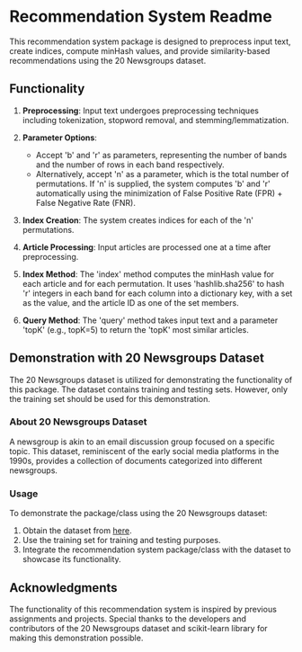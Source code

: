 # Recommendation System Readme

This recommendation system package is designed to preprocess input text, create indices, compute minHash values, and provide similarity-based recommendations using the 20 Newsgroups dataset.

## Functionality

1. **Preprocessing**: Input text undergoes preprocessing techniques including tokenization, stopword removal, and stemming/lemmatization.

2. **Parameter Options**:
   - Accept 'b' and 'r' as parameters, representing the number of bands and the number of rows in each band respectively.
   - Alternatively, accept 'n' as a parameter, which is the total number of permutations. If 'n' is supplied, the system computes 'b' and 'r' automatically using the minimization of False Positive Rate (FPR) + False Negative Rate (FNR).
   
3. **Index Creation**: The system creates indices for each of the 'n' permutations.

4. **Article Processing**: Input articles are processed one at a time after preprocessing.

5. **Index Method**: The 'index' method computes the minHash value for each article and for each permutation. It uses 'hashlib.sha256' to hash 'r' integers in each band for each column into a dictionary key, with a set as the value, and the article ID as one of the set members.

6. **Query Method**: The 'query' method takes input text and a parameter 'topK' (e.g., topK=5) to return the 'topK' most similar articles.

## Demonstration with 20 Newsgroups Dataset

The 20 Newsgroups dataset is utilized for demonstrating the functionality of this package. The dataset contains training and testing sets. However, only the training set should be used for this demonstration.

### About 20 Newsgroups Dataset

A newsgroup is akin to an email discussion group focused on a specific topic. This dataset, reminiscent of the early social media platforms in the 1990s, provides a collection of documents categorized into different newsgroups.

### Usage

To demonstrate the package/class using the 20 Newsgroups dataset:

1. Obtain the dataset from [here](https://scikit-learn.org/0.19/datasets/twenty_newsgroups.html).
2. Use the training set for training and testing purposes.
3. Integrate the recommendation system package/class with the dataset to showcase its functionality.

## Acknowledgments

The functionality of this recommendation system is inspired by previous assignments and projects. Special thanks to the developers and contributors of the 20 Newsgroups dataset and scikit-learn library for making this demonstration possible.

